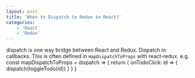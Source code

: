 ```yaml
---
layout: post
title: 'When to Dispatch to Redux in React?'
categories:
    - 'React'
    - 'Redux'
---
```


dispatch is one way bridge between React and Redux.
Dispatch in callbacks. This is often defined in `mapDispatchToProps` with react-redux.
e.g.
	const mapDispatchToProps = dispatch => {
	  return {
	onTodoClick: id => {
	  dispatch(toggleTodo(id))
	}
	  }
	}